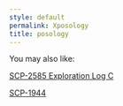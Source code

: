 ```yaml
---
style: default
permalink: Xposology
title: posology
---
```

You may also like:

[SCP-2585 Exploration Log C](http://scp-wiki.net/scp-2585-exploration-log-c)

[SCP-1944](http://scp-wiki.net/scp-1944)
